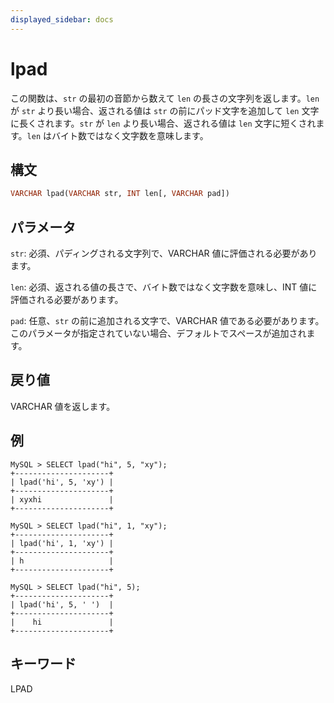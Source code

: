 ```yaml
---
displayed_sidebar: docs
---
```


# lpad

この関数は、`str` の最初の音節から数えて `len` の長さの文字列を返します。`len` が `str` より長い場合、返される値は `str` の前にパッド文字を追加して `len` 文字に長くされます。`str` が `len` より長い場合、返される値は `len` 文字に短くされます。`len` はバイト数ではなく文字数を意味します。

## 構文

```Haskell
VARCHAR lpad(VARCHAR str, INT len[, VARCHAR pad])
```

## パラメータ

`str`: 必須、パディングされる文字列で、VARCHAR 値に評価される必要があります。

`len`: 必須、返される値の長さで、バイト数ではなく文字数を意味し、INT 値に評価される必要があります。

`pad`: 任意、`str` の前に追加される文字で、VARCHAR 値である必要があります。このパラメータが指定されていない場合、デフォルトでスペースが追加されます。

## 戻り値

VARCHAR 値を返します。

## 例

```Plain Text
MySQL > SELECT lpad("hi", 5, "xy");
+---------------------+
| lpad('hi', 5, 'xy') |
+---------------------+
| xyxhi               |
+---------------------+

MySQL > SELECT lpad("hi", 1, "xy");
+---------------------+
| lpad('hi', 1, 'xy') |
+---------------------+
| h                   |
+---------------------+

MySQL > SELECT lpad("hi", 5);
+---------------------+
| lpad('hi', 5, ' ')  |
+---------------------+
|    hi               |
+---------------------+
```

## キーワード

LPAD